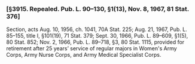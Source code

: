 ### [§3915. Repealed. Pub. L. 90–130, §1(13), Nov. 8, 1967, 81 Stat. 376] ###

Section, acts Aug. 10, 1956, ch. 1041, 70A Stat. 225; Aug. 21, 1967, Pub. L. 85–155, title I, §101(19), 71 Stat. 379; Sept. 30, 1966, Pub. L. 89–609, §1(5), 80 Stat. 852; Nov. 2, 1966, Pub. L. 89–718, §3, 80 Stat. 1115, provided for retirement after 25 years’ service of regular majors in Women's Army Corps, Army Nurse Corps, and Army Medical Specialist Corps.